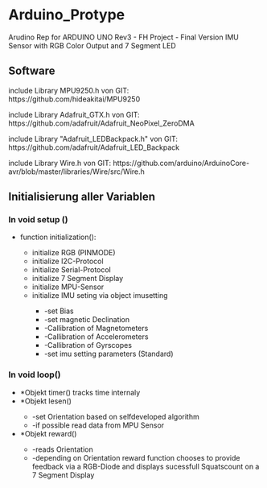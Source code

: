 # Arduino_Protype
 Arudino Rep for ARDUINO UNO Rev3 - FH Project - Final Version IMU Sensor with RGB Color Output and 7 Segment LED

## Software 
<p>include Library MPU9250.h von GIT: https://github.com/hideakitai/MPU9250 
</p>
<p>include Library Adafruit_GTX.h von GIT: https://github.com/adafruit/Adafruit_NeoPixel_ZeroDMA
</p>
<p>include Library "Adafruit_LEDBackpack.h" von GIT: 
https://github.com/adafruit/Adafruit_LED_Backpack
</p>
<p>include Library Wire.h von GIT: https://github.com/arduino/ArduinoCore-avr/blob/master/libraries/Wire/src/Wire.h
</p>
 
## Initialisierung aller Variablen<p>
### In void setup ()  
<ul>
 <li> function initialization(): </li>
    <ul>
     <li>initialize RGB (PINMODE)</li>
     <li>initialize I2C-Protocol</li>
     <li>initialize Serial-Protocol</li>
     <li>initialize 7 Segment Display</li>
     <li>initialize MPU-Sensor</li>
     <li>initialize IMU seting via object imusetting</li>
        <ul>
         <li>-set Bias</li>
         <li>-set magnetic Declination</li>
         <li>-Callibration of Magnetometers</li>
         <li>-Callibration of Accelerometers </li>
         <li>-Callibration of Gyrscopes</li>
         <li>-set imu setting parameters (Standard)</li>
        </ul>
    </ul>
  </li>
</ul>
  
   
### In void loop()
<ul>
 <li>*Objekt timer() tracks time internaly </li>
 <li>*Objekt lesen() </li>
  <ul>
   <li>-set Orientation based on selfdeveloped algorithm </li>
   <li>-if possible read data from MPU Sensor</li>
  </ul>
 <li>*Objekt reward() </li>
  <ul>
   <li>-reads Orientation </li>
   <li>-depending on Orientation reward function chooses to provide feedback via a RGB-Diode and displays sucessfull Squatscount on a 7 Segment Display </li>
  </ul>

 

  


